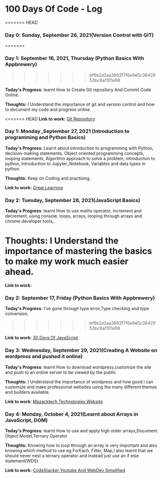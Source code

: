 # 100 Days Of Code - Log

<<<<<<< HEAD
### Day 0: Sunday, September 26, 2021(Version Control with GIT)
=======
### Day 1: September 16, 2021, Thursday (Python Basics With Appbrewery)
>>>>>>> bf9e2a2aa3892f7f6e9e5c3642953bc6a1101e98

**Today's Progress**: learnt How to Create Git repository And Commit Code Online.

**Thoughts:** I Understand the importance of git and version control and how to document my code and progress online.

<<<<<<< HEAD
**Link to work:** [Git Repository](http://www.example.com)

### Day 1: Monday ,September 27, 2021 (Introduction to programming and Python Basics)

**Today's Progress**: Learnt about introduction to programming with Python, decision-making statements,
Object oriented programming concepts, looping statements, Algorithm approach to solve a problem, introduction to python,
Introduction to Jupyter_Notebook, Variables and data types in python.

**Thoughts:** Keep on Coding and practising.

**Link to work:** [Great Learning](https://olympus.greatlearning.in/dashboard)

### Day 2: Tuesday, September 28, 2021(JavaScript Basics)

**Today's Progress**: learnt How to use maths operator, increment and decrement, using console, loops, arrays, looping through arrays and chrome developer tools,.

**Thoughts:** I Understand the importance of mastering the basics to make my work much easier ahead.
=======
**Link to work:** [](http://www.example.com)

### Day 2: September 17, Friday (Python Basics With Appbrewery)

**Today's Progress**: I've gone through type error,Type checking and type conversion.
>>>>>>> bf9e2a2aa3892f7f6e9e5c3642953bc6a1101e98

**Link to work:** [30 Days Of JavaScript](https://github.com/matengodev/30-Days-Of-JavaScript)

### Day 3: Wednesday, September 29, 2021(Creating A Website on wordpress and pushed it online)

**Today's Progress**: learnt How to download wordpress,customize the site and push to an online server to be viewed by the public

**Thoughts:** I Understand the importance of wordpress and how good i can customize and make professional websites using the many different themes and builders available.

**Link to work:** [Mazacktech Technologies Website](https://google.com)

### Day 4: Monday, October 4, 2021(Learnt about Arrays in JavaScript, DOM)

**Today's Progress**: learnt How to use and apply high order arrays,Document Object Model,Ternary Operator

**Thoughts:** Knowing how to loop through an array is very important and also knowing which method to use eg ForEach, Filter, Map,I also learnt that we should never nest a ternary operator and instead just use an if else statement(WDS)

**Link to work:** [CodeStacker Youtube And WebDev Simplified](https://youtube.com)